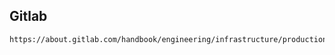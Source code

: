 ## Gitlab
    https://about.gitlab.com/handbook/engineering/infrastructure/production/architecture/
    
